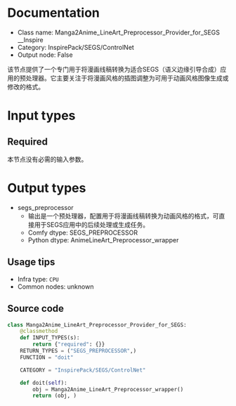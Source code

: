 
# Documentation
- Class name: Manga2Anime_LineArt_Preprocessor_Provider_for_SEGS __Inspire
- Category: InspirePack/SEGS/ControlNet
- Output node: False

该节点提供了一个专门用于将漫画线稿转换为适合SEGS（语义边缘引导合成）应用的预处理器。它主要关注于将漫画风格的插图调整为可用于动画风格图像生成或修改的格式。

# Input types
## Required
本节点没有必需的输入参数。

# Output types
- segs_preprocessor
    - 输出是一个预处理器，配置用于将漫画线稿转换为动画风格的格式，可直接用于SEGS应用中的后续处理或生成任务。
    - Comfy dtype: SEGS_PREPROCESSOR
    - Python dtype: AnimeLineArt_Preprocessor_wrapper


## Usage tips
- Infra type: `CPU`
- Common nodes: unknown


## Source code
```python
class Manga2Anime_LineArt_Preprocessor_Provider_for_SEGS:
    @classmethod
    def INPUT_TYPES(s):
        return {"required": {}}
    RETURN_TYPES = ("SEGS_PREPROCESSOR",)
    FUNCTION = "doit"

    CATEGORY = "InspirePack/SEGS/ControlNet"

    def doit(self):
        obj = Manga2Anime_LineArt_Preprocessor_wrapper()
        return (obj, )

```
